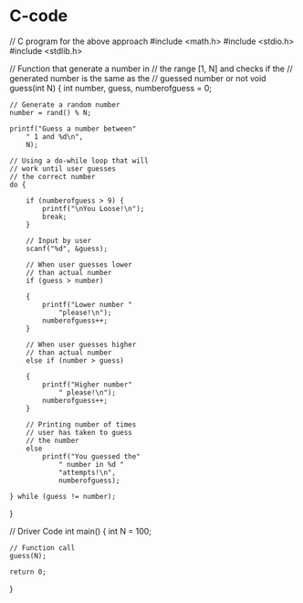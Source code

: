 # C-code
// C program for the above approach
#include <math.h>
#include <stdio.h>
#include <stdlib.h>

// Function that generate a number in
// the range [1, N] and checks if the
// generated number is the same as the
// guessed number or not
void guess(int N)
{
	int number, guess, numberofguess = 0;

	// Generate a random number
	number = rand() % N;

	printf("Guess a number between"
		" 1 and %d\n",
		N);

	// Using a do-while loop that will
	// work until user guesses
	// the correct number
	do {

		if (numberofguess > 9) {
			printf("\nYou Loose!\n");
			break;
		}

		// Input by user
		scanf("%d", &guess);

		// When user guesses lower
		// than actual number
		if (guess > number)

		{
			printf("Lower number "
				"please!\n");
			numberofguess++;
		}

		// When user guesses higher
		// than actual number
		else if (number > guess)

		{
			printf("Higher number"
				" please!\n");
			numberofguess++;
		}

		// Printing number of times
		// user has taken to guess
		// the number
		else
			printf("You guessed the"
				" number in %d "
				"attempts!\n",
				numberofguess);

	} while (guess != number);
}

// Driver Code
int main()
{
	int N = 100;

	// Function call
	guess(N);

	return 0;
}

